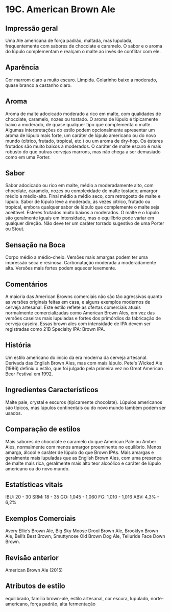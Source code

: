 # 19C. American Brown Ale

## Impressão geral

Uma Ale americana de força padrão, maltada, mas lupulada, frequentemente com sabores de chocolate e caramelo. O sabor e o aroma do lúpulo complementam e realçam o malte ao invés de conflitar com ele.

## Aparência

Cor marrom claro a muito escuro. Límpida. Colarinho baixo a moderado, quase branco a castanho claro.

## Aroma

Aroma de malte adocicado moderado a rico em malte, com qualidades de chocolate, caramelo, nozes ou tostado. O aroma de lúpulo é tipicamente baixo a moderado, de quase qualquer tipo que complementa o malte. Algumas interpretações do estilo podem opcionalmente apresentar um aroma de lúpulo mais forte, um caráter de lúpulo americano ou do novo mundo (cítrico, frutado, tropical, etc.) ou um aroma de dry-hop. Os ésteres frutados são muito baixos a moderados. O caráter de malte escuro é mais robusto do que outras cervejas marrons, mas não chega a ser demasiado como em uma Porter.

## Sabor

Sabor adocicado ou rico em malte, médio a moderadamente alto, com chocolate, caramelo, nozes ou complexidade de malte tostado; amargor médio a médio-alto. Final médio a médio seco, com retrogosto de malte e lúpulo. Sabor de lúpulo leve a moderado, às vezes cítrico, frutado ou tropical, embora qualquer sabor de lúpulo que complemente o malte seja aceitável. Ésteres frutados muito baixos a moderados. O malte e o lúpulo são geralmente iguais em intensidade, mas o equilíbrio pode variar em qualquer direção. Não deve ter um caráter torrado sugestivo de uma Porter ou Stout.

## Sensação na Boca

Corpo médio a médio-cheio. Versões mais amargas podem ter uma impressão seca e resinosa. Carbonatação moderada a moderadamente alta. Versões mais fortes podem aquecer levemente.

## Comentários

A maioria das American Browns comerciais não são tão agressivas quanto as versões originais feitas em casa, e alguns exemplos modernos de cerveja artesanal. Este estilo reflete as ofertas comerciais atuais normalmente comercializadas como American Brown Ales, em vez das versões caseiras mais lupuladas e fortes dos primórdios da fabricação de cerveja caseira. Essas brown ales com intensidade de IPA devem ser registradas como 21B Specialty IPA: Brown IPA.

## História

Um estilo americano do início da era moderna da cerveja artesanal. Derivada das English Brown Ales, mas com mais lúpulo. Pete's Wicked Ale (1986) definiu o estilo, que foi julgado pela primeira vez no Great American Beer Festival em 1992.

## Ingredientes Característicos

Malte pale, crystal e escuros (tipicamente chocolate). Lúpulos americanos são típicos, mas lúpulos continentais ou do novo mundo também podem ser usados.

## Comparação de estilos

Mais sabores de chocolate e caramelo do que American Pale ou Amber Ales, normalmente com menos amargor proeminente no equilíbrio. Menos amarga, álcool e caráter de lúpulo do que Brown IPAs. Mais amargas e geralmente mais lupuladas que as English Brown Ales, com uma presença de malte mais rica, geralmente mais alto teor alcoólico e caráter de lúpulo americano ou do novo mundo.

## Estatísticas vitais

IBU: 20 - 30
SRM: 18 - 35
GO: 1,045 - 1,060
FG: 1,010 - 1,016
ABV: 4,3% - 6,2%

## Exemplos Comerciais

Avery Ellie’s Brown Ale, Big Sky Moose Drool Brown Ale, Brooklyn Brown Ale, Bell’s Best Brown, Smuttynose Old Brown Dog Ale, Telluride Face Down Brown.

## Revisão anterior

American Brown Ale (2015)

## Atributos de estilo

equilibrado, família brown-ale, estilo artesanal, cor escura, lupulado, norte-americano, força padrão, alta fermentação